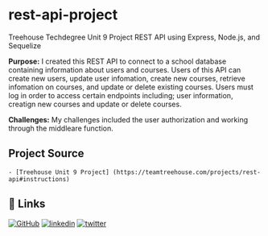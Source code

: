 # rest-api-project

Treehouse Techdegree Unit 9 Project
REST API using Express, Node.js, and Sequelize

**Purpose:**
I created this REST API to connect to a school database containing information about users and courses. Users of this API can create new users, update user infomation, create new courses, retrieve infomation on courses, and update or delete existing courses. Users must log in order to access certain endpoints including; user information, creatign new courses and update or delete courses.

**Challenges:**
My challenges included the user authorization and working through the middleare function.

## Project Source

    - [Treehouse Unit 9 Project] (https://teamtreehouse.com/projects/rest-api#instructions)

## 🔗 Links

[![GitHub](https://img.shields.io/badge/github-%23121011.svg?style=for-the-badge&logo=github&logoColor=white)](https://github.com/tsipporahc)
[![linkedin](https://img.shields.io/badge/linkedin-0A66C2?style=for-the-badge&logo=linkedin&logoColor=white)](https://www.linkedin.com/in/tsipporahc/)
[![twitter](https://img.shields.io/badge/twitter-1DA1F2?style=for-the-badge&logo=twitter&logoColor=white)](https://twitter.com/tsipporahc)
